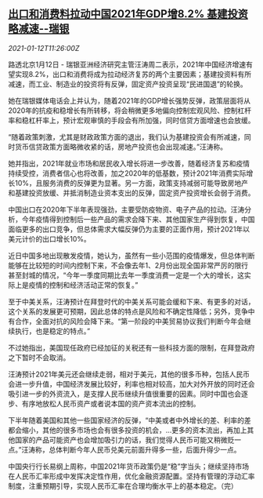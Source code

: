 <!--1610454240000-->
[出口和消费料拉动中国2021年GDP增8.2% 基建投资略减速--瑞银](https://cn.reuters.com/article/ubs-china-gdp-forecast-0112-idCNKBS29H1B8)
------

<div><i>2021-01-12T11:26:00Z</i></div><p>路透北京1月12日 - 瑞银亚洲经济研究主管汪涛周二表示，2021年中国经济增速有望实现8.2%，出口和消费将成为拉动经济复苏的两个主要因素；基建投资料有所减速，而工业、制造业的投资将有反弹，固定资产投资呈现“民进国退”的轮换。</p><p>她在瑞银媒体电话会上并认为，随着2021年的GDP增长强势反弹，政策层面将从2020年的抗疫和稳增长有所转移，将会稍微更多地偏向控制宏观风险、控制杠杆率和稳杠杆率上，预计宏观审慎的手段会有所加强，同时信贷方面增速也会放缓。</p><p>“随着政策刺激，尤其是财政政策方面的退出，我们认为基建投资会有所减速，同时货币信贷政策方面略微收紧的话，房地产投资也会出现减速。”汪涛称。</p><p>她并指出，2021年就业市场和居民收入增长将进一步改善，随着经济复苏和疫情持续受控，消费者信心也将改善，加之2020年的低基数，预计2021年消费实际增长10%，且服务消费的反弹更为显著。另一方面，政策支持减弱可能导致房地产和基建投资放缓、并抵消制造业资本支出的反弹，固定资产投资增长会弱于消费。</p><p>中国出口在2020年下半年表现强劲，主要受防疫物资、电子产品的拉动。汪涛分析，今年疫情得到控制后一些产品的需求会降下来、其他国家生产得到恢复，中国面临更多的出口竞争，但总体需求大幅反弹仍为主要的正面作用，预计2021年以美元计价的出口增长10%。</p><p>近日中国多地出现散发疫情，她认为，虽然有一些小范围的疫情爆发，但总体判断能够在比较短的时间内控制下来，不会像去年1、2月份出现全国非常严厉的限行甚至封城的情况，“今年一季度同期比去年一季度消费一定是一个大的增长，这实际上是疫情的控制和经济活动正常的恢复。”</p><p>至于中美关系，汪涛预计在拜登时代的中美关系可能会缓和下来、有更多的对话，这个关系的发展更可预期，因此总体的特点是风险和不确定性降低；另外，竞争中有合作，全面对抗的风险会降下来。“第一阶段的中美贸易协议我们判断今年会继续执行，也是稳定的特点。”</p><p>不过她指出，美国现任政府已经加征的关税还有一些科技方面的限制，在拜登政府之下暂时不会取消。</p><p>汪涛预计2021年美元还会继续走弱，相对于美元，其他的很多币种，包括人民币会进一步升值，中国经济发展比较好，利率也相对较高，加大对外开放的同时还会吸引进一步的外资流入，是支撑人民币继续升值很重要的因素。同时中国也会逐步、有序地放松人民币资产或者说本国的资产资本流出的控制。</p><p>下半年随着美国和其他一些国家经济的反弹，“中美或者中外增长的差、利率的差都会缩小，其他的很多市场也会有很多投资的机会，...更多的资本流出，再加上其他国家的产品可能资产也会增加吸引力的话，我们觉得人民币可能又稍微贬一点。”汪涛称，总体判断今年人民币兑美元前面升得多一些，后面升得少一点。</p><p>中国央行行长易纲上周称，中国2021年货币政策仍是“稳”字当头；继续坚持市场在人民币汇率形成中发挥决定性作用，优化金融资源配置。坚持有管理的浮动汇率制度，注重预期引导，实现人民币汇率在合理均衡水平上的基本稳定。（完）</p>
